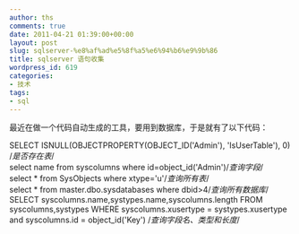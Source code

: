 ```yaml
---
author: ths
comments: true
date: 2011-04-21 01:39:00+00:00
layout: post
slug: sqlserver-%e8%af%ad%e5%8f%a5%e6%94%b6%e9%9b%86
title: sqlserver 语句收集
wordpress_id: 619
categories:
- 技术
tags:
- sql
---
```


最近在做一个代码自动生成的工具，要用到数据库，于是就有了以下代码：





SELECT ISNULL(OBJECTPROPERTY(OBJECT_ID('Admin'), 'IsUserTable'), 0) /*是否存在表*/  
select name from syscolumns where id=object_id('Admin')/*查询字段*/  
select * from SysObjects where xtype='u'/*查询所有表*/  
select * from master.dbo.sysdatabases where dbid>4/*查询所有数据库*/  
SELECT syscolumns.name,systypes.name,syscolumns.length FROM syscolumns,systypes WHERE syscolumns.xusertype = systypes.xusertype and syscolumns.id = object_id('Key') /*查询字段名、类型和长度*/



